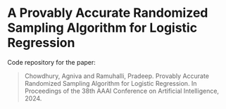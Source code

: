# A Provably Accurate Randomized Sampling Algorithm for Logistic Regression
 Code repository for the paper:

> Chowdhury, Agniva and Ramuhalli, Pradeep. Provably Accurate Randomized Sampling Algorithm for Logistic Regression. In Proceedings of the 38th AAAI Conference on Artificial Intelligence, 2024.


